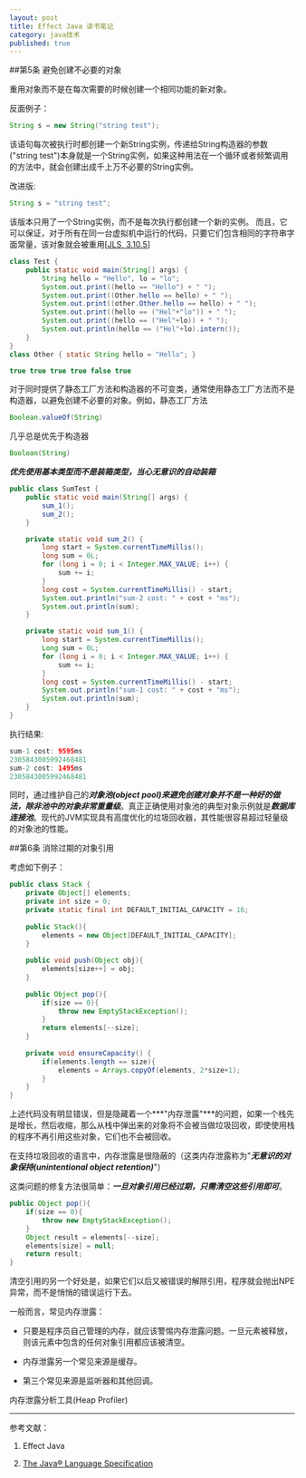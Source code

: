 ```yaml
---
layout: post
title: Effect Java 读书笔记
category: java技术
published: true
---
```



##第5条 避免创建不必要的对象

重用对象而不是在每次需要的时候创建一个相同功能的新对象。

反面例子：

```java
String s = new String("string test");

```

该语句每次被执行时都创建一个新String实例，传递给String构造器的参数("string test")本身就是一个String实例，如果这种用法在一个循环或者频繁调用的方法中，就会创建出成千上万不必要的String实例。

改进版:

```java
String s = "string test";
```

该版本只用了一个String实例，而不是每次执行都创建一个新的实例。 而且，它可以保证，对于所有在同一台虚拟机中运行的代码，只要它们包含相同的字符串字面常量，该对象就会被重用[[JLS, 3.10.5](http://docs.oracle.com/javase/specs/jls/se7/html/jls-3.html#jls-3.10.5)]

```java
class Test {
    public static void main(String[] args) {
        String hello = "Hello", lo = "lo";
        System.out.print((hello == "Hello") + " ");
        System.out.print((Other.hello == hello) + " ");
        System.out.print((other.Other.hello == hello) + " ");
        System.out.print((hello == ("Hel"+"lo")) + " ");
        System.out.print((hello == ("Hel"+lo)) + " ");
        System.out.println(hello == ("Hel"+lo).intern());
    }
}
class Other { static String hello = "Hello"; }
```

```java
true true true true false true
```

对于同时提供了静态工厂方法和构造器的不可变类，通常使用静态工厂方法而不是构造器，以避免创建不必要的对象。例如，静态工厂方法

```java
Boolean.valueOf(String)
```

几乎总是优先于构造器

```java
Boolean(String)
```

***优先使用基本类型而不是装箱类型，当心无意识的自动装箱***

```java
public class SumTest {
    public static void main(String[] args) {
        sum_1();
        sum_2();
    }

    private static void sum_2() {
        long start = System.currentTimeMillis();
        long sum = 0L;
        for (long i = 0; i < Integer.MAX_VALUE; i++) {
            sum += i;
        }
        long cost = System.currentTimeMillis() - start;
        System.out.println("sum-2 cost: " + cost + "ms");
        System.out.println(sum);
    }

    private static void sum_1() {
        long start = System.currentTimeMillis();
        Long sum = 0L;
        for (long i = 0; i < Integer.MAX_VALUE; i++) {
            sum += i;
        }
        long cost = System.currentTimeMillis() - start;
        System.out.println("sum-1 cost: " + cost + "ms");
        System.out.println(sum);
    }
}
```

执行结果:

```java
sum-1 cost: 9595ms
2305843005992468481
sum-2 cost: 1495ms
2305843005992468481
```

同时，通过维护自己的***对象池(object pool)***来避免创建对象并不是一种好的做法，除非池中的***对象非常重量级***。真正正确使用对象池的典型对象示例就是***数据库连接池***。现代的JVM实现具有高度优化的垃圾回收器，其性能很容易超过轻量级的对象池的性能。

##第6条 消除过期的对象引用

考虑如下例子：

```java
public class Stack {
    private Object[] elements;
    private int size = 0;
    private static final int DEFAULT_INITIAL_CAPACITY = 16;
    
    public Stack(){
        elements = new Object[DEFAULT_INITIAL_CAPACITY];
    }
    
    public void push(Object obj){
        elements[size++] = obj;
    }
    
    public Object pop(){
        if(size == 0){
            throw new EmptyStackException();
        }
        return elements[--size];
    }
    
    private void ensureCapacity() {
        if(elements.length == size){
            elements = Arrays.copyOf(elements, 2*size+1);
        }
    }
}
```

上述代码没有明显错误，但是隐藏着一个***"内存泄露"***的问题，如果一个栈先是增长，然后收缩，那么从栈中弹出来的对象将不会被当做垃圾回收，即使使用栈的程序不再引用这些对象，它们也不会被回收。

在支持垃圾回收的语言中，内存泄露是很隐蔽的（这类内存泄露称为"***无意识的对象保持(unintentional object retention)***"）

这类问题的修复方法很简单：***一旦对象引用已经过期，只需清空这些引用即可***。

```java
public Object pop(){
    if(size == 0){
        throw new EmptyStackException();
    }
    Object result = elements[--size];
    elements[size] = null;
    return result;
}
```

清空引用的另一个好处是，如果它们以后又被错误的解除引用，程序就会抛出NPE异常，而不是悄悄的错误运行下去。

一般而言，常见内存泄露：

* 只要是程序员自己管理的内存，就应该警惕内存泄露问题。一旦元素被释放，则该元素中包含的任何对象引用都应该被清空。

* 内存泄露另一个常见来源是缓存。

* 第三个常见来源是监听器和其他回调。

内存泄露分析工具(Heap Profiler)

***

参考文献：

1. Effect Java

2. [The Java® Language Specification](http://docs.oracle.com/javase/specs/jls/se7/html/)


